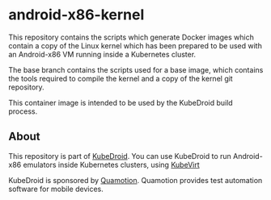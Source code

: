 # android-x86-kernel

This repository contains the scripts which generate Docker images which contain a copy of the Linux kernel
which has been prepared to be used with an Android-x86 VM running inside a Kubernetes cluster.

The base branch contains the scripts used for a base image, which contains the tools required to compile
the kernel and a copy of the kernel git repository.

This container image is intended to be used by the KubeDroid build process.

## About

This repository is part of [KubeDroid](https://github.com/kubedroid). You can use KubeDroid to run Android-x86
emulators inside Kubernetes clusters, using [KubeVirt](https://kubevirt.io)

KubeDroid is sponsored by [Quamotion](http://quamotion.mobi). Quamotion provides test automation software for
mobile devices.


